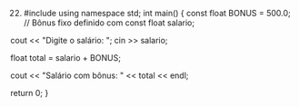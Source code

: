 22. #include using namespace std;
int main() { const float BONUS = 500.0; // Bônus fixo definido com const float salario;

cout << "Digite o salário: ";
cin >> salario;

float total = salario + BONUS;

cout << "Salário com bônus: " << total << endl;

return 0;
}
